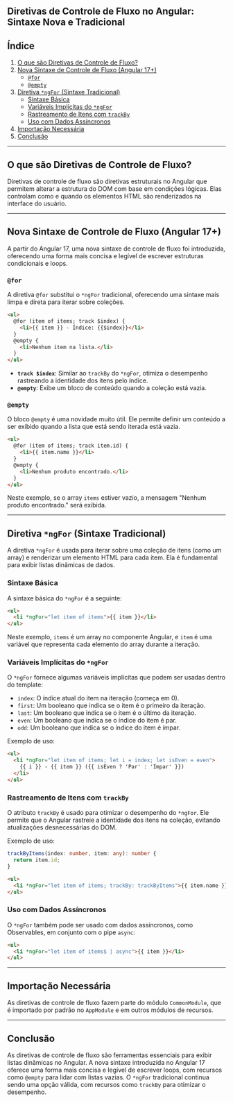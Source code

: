 

## Diretivas de Controle de Fluxo no Angular: Sintaxe Nova e Tradicional

## Índice

1.  [O que são Diretivas de Controle de Fluxo?](https://www.google.com/url?sa=E&source=gmail&q=#o-que-são-diretivas-de-controle-de-fluxo)
2.  [Nova Sintaxe de Controle de Fluxo (Angular 17+)](https://www.google.com/url?sa=E&source=gmail&q=#nova-sintaxe-de-controle-de-fluxo-angular-17)
      * [`@for`]([https://www.google.com/url?sa=E&source=gmail&q=#for](https://www.google.com/url?sa=E&source=gmail&q=#for))
      * [`@empty`]([https://www.google.com/url?sa=E&source=gmail&q=#empty](https://www.google.com/url?sa=E&source=gmail&q=#empty))
3.  [Diretiva `*ngFor` (Sintaxe Tradicional)]([https://www.google.com/url?sa=E&source=gmail&q=#diretiva-ngfor-sintaxe-tradicional](https://www.google.com/url?sa=E&source=gmail&q=#diretiva-ngfor-sintaxe-tradicional))
      * [Sintaxe Básica](https://www.google.com/url?sa=E&source=gmail&q=#sintaxe-básica)
      * [Variáveis Implícitas do `*ngFor`]([https://www.google.com/url?sa=E&source=gmail&q=#variáveis-implícitas-do-ngfor](https://www.google.com/url?sa=E&source=gmail&q=#variáveis-implícitas-do-ngfor))
      * [Rastreamento de Itens com `trackBy`]([https://www.google.com/url?sa=E&source=gmail&q=#rastreamento-de-itens-com-trackby](https://www.google.com/url?sa=E&source=gmail&q=#rastreamento-de-itens-com-trackby))
      * [Uso com Dados Assíncronos](https://www.google.com/url?sa=E&source=gmail&q=#uso-com-dados-assíncronos)
4.  [Importação Necessária](https://www.google.com/url?sa=E&source=gmail&q=#importação-necessária)
5.  [Conclusão](https://www.google.com/url?sa=E&source=gmail&q=#conclusão)

-----

## O que são Diretivas de Controle de Fluxo?

Diretivas de controle de fluxo são diretivas estruturais no Angular que permitem alterar a estrutura do DOM com base em condições lógicas. Elas controlam como e quando os elementos HTML são renderizados na interface do usuário.

-----

## Nova Sintaxe de Controle de Fluxo (Angular 17+)

A partir do Angular 17, uma nova sintaxe de controle de fluxo foi introduzida, oferecendo uma forma mais concisa e legível de escrever estruturas condicionais e loops.

### `@for`

A diretiva `@for` substitui o `*ngFor` tradicional, oferecendo uma sintaxe mais limpa e direta para iterar sobre coleções.

```html
<ul>
  @for (item of items; track $index) {
    <li>{{ item }} - Índice: {{$index}}</li>
  }
  @empty {
    <li>Nenhum item na lista.</li>
  }
</ul>
```

  * **`track $index`**: Similar ao `trackBy` do `*ngFor`, otimiza o desempenho rastreando a identidade dos itens pelo índice.
  * **`@empty`**: Exibe um bloco de conteúdo quando a coleção está vazia.

### `@empty`

O bloco `@empty` é uma novidade muito útil. Ele permite definir um conteúdo a ser exibido quando a lista que está sendo iterada está vazia.

```html
<ul>
  @for (item of items; track item.id) {
    <li>{{ item.name }}</li>
  }
  @empty {
    <li>Nenhum produto encontrado.</li>
  }
</ul>
```

Neste exemplo, se o array `items` estiver vazio, a mensagem "Nenhum produto encontrado." será exibida.

-----

## Diretiva `*ngFor` (Sintaxe Tradicional)

A diretiva `*ngFor` é usada para iterar sobre uma coleção de itens (como um array) e renderizar um elemento HTML para cada item. Ela é fundamental para exibir listas dinâmicas de dados.

### Sintaxe Básica

A sintaxe básica do `*ngFor` é a seguinte:

```html
<ul>
  <li *ngFor="let item of items">{{ item }}</li>
</ul>
```

Neste exemplo, `items` é um array no componente Angular, e `item` é uma variável que representa cada elemento do array durante a iteração.

### Variáveis Implícitas do `*ngFor`

O `*ngFor` fornece algumas variáveis implícitas que podem ser usadas dentro do template:

  * `index`: O índice atual do item na iteração (começa em 0).
  * `first`: Um booleano que indica se o item é o primeiro da iteração.
  * `last`: Um booleano que indica se o item é o último da iteração.
  * `even`: Um booleano que indica se o índice do item é par.
  * `odd`: Um booleano que indica se o índice do item é ímpar.

Exemplo de uso:

```html
<ul>
  <li *ngFor="let item of items; let i = index; let isEven = even">
    {{ i }} - {{ item }} ({{ isEven ? 'Par' : 'Ímpar' }})
  </li>
</ul>
```

### Rastreamento de Itens com `trackBy`

O atributo `trackBy` é usado para otimizar o desempenho do `*ngFor`. Ele permite que o Angular rastreie a identidade dos itens na coleção, evitando atualizações desnecessárias do DOM.

Exemplo de uso:

```typescript
trackByItems(index: number, item: any): number {
  return item.id;
}
```

```html
<ul>
  <li *ngFor="let item of items; trackBy: trackByItems">{{ item.name }}</li>
</ul>
```

### Uso com Dados Assíncronos

O `*ngFor` também pode ser usado com dados assíncronos, como Observables, em conjunto com o pipe `async`:

```html
<ul>
  <li *ngFor="let item of items$ | async">{{ item }}</li>
</ul>
```

-----

## Importação Necessária

As diretivas de controle de fluxo fazem parte do módulo `CommonModule`, que é importado por padrão no `AppModule` e em outros módulos de recursos.

-----

## Conclusão

As diretivas de controle de fluxo são ferramentas essenciais para exibir listas dinâmicas no Angular. A nova sintaxe introduzida no Angular 17 oferece uma forma mais concisa e legível de escrever loops, com recursos como `@empty` para lidar com listas vazias. O `*ngFor` tradicional continua sendo uma opção válida, com recursos como `trackBy` para otimizar o desempenho.
